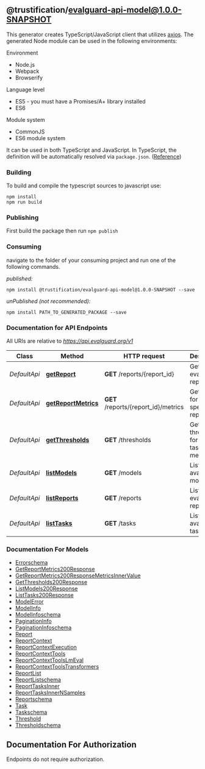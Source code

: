 ## @trustification/evalguard-api-model@1.0.0-SNAPSHOT

This generator creates TypeScript/JavaScript client that utilizes [axios](https://github.com/axios/axios). The generated Node module can be used in the following environments:

Environment
* Node.js
* Webpack
* Browserify

Language level
* ES5 - you must have a Promises/A+ library installed
* ES6

Module system
* CommonJS
* ES6 module system

It can be used in both TypeScript and JavaScript. In TypeScript, the definition will be automatically resolved via `package.json`. ([Reference](https://www.typescriptlang.org/docs/handbook/declaration-files/consumption.html))

### Building

To build and compile the typescript sources to javascript use:
```
npm install
npm run build
```

### Publishing

First build the package then run `npm publish`

### Consuming

navigate to the folder of your consuming project and run one of the following commands.

_published:_

```
npm install @trustification/evalguard-api-model@1.0.0-SNAPSHOT --save
```

_unPublished (not recommended):_

```
npm install PATH_TO_GENERATED_PACKAGE --save
```

### Documentation for API Endpoints

All URIs are relative to *https://api.evalguard.org/v1*

Class | Method | HTTP request | Description
------------ | ------------- | ------------- | -------------
*DefaultApi* | [**getReport**](docs/DefaultApi.md#getreport) | **GET** /reports/{report_id} | Get evaluation report by ID
*DefaultApi* | [**getReportMetrics**](docs/DefaultApi.md#getreportmetrics) | **GET** /reports/{report_id}/metrics | Get metrics for a specific report
*DefaultApi* | [**getThresholds**](docs/DefaultApi.md#getthresholds) | **GET** /thresholds | Get thresholds for multiple tasks and metrics
*DefaultApi* | [**listModels**](docs/DefaultApi.md#listmodels) | **GET** /models | List available models
*DefaultApi* | [**listReports**](docs/DefaultApi.md#listreports) | **GET** /reports | List evaluation reports
*DefaultApi* | [**listTasks**](docs/DefaultApi.md#listtasks) | **GET** /tasks | List available tasks


### Documentation For Models

 - [Errorschema](docs/Errorschema.md)
 - [GetReportMetrics200Response](docs/GetReportMetrics200Response.md)
 - [GetReportMetrics200ResponseMetricsInnerValue](docs/GetReportMetrics200ResponseMetricsInnerValue.md)
 - [GetThresholds200Response](docs/GetThresholds200Response.md)
 - [ListModels200Response](docs/ListModels200Response.md)
 - [ListTasks200Response](docs/ListTasks200Response.md)
 - [ModelError](docs/ModelError.md)
 - [ModelInfo](docs/ModelInfo.md)
 - [ModelInfoschema](docs/ModelInfoschema.md)
 - [PaginationInfo](docs/PaginationInfo.md)
 - [PaginationInfoschema](docs/PaginationInfoschema.md)
 - [Report](docs/Report.md)
 - [ReportContext](docs/ReportContext.md)
 - [ReportContextExecution](docs/ReportContextExecution.md)
 - [ReportContextTools](docs/ReportContextTools.md)
 - [ReportContextToolsLmEval](docs/ReportContextToolsLmEval.md)
 - [ReportContextToolsTransformers](docs/ReportContextToolsTransformers.md)
 - [ReportList](docs/ReportList.md)
 - [ReportListschema](docs/ReportListschema.md)
 - [ReportTasksInner](docs/ReportTasksInner.md)
 - [ReportTasksInnerNSamples](docs/ReportTasksInnerNSamples.md)
 - [Reportschema](docs/Reportschema.md)
 - [Task](docs/Task.md)
 - [Taskschema](docs/Taskschema.md)
 - [Threshold](docs/Threshold.md)
 - [Thresholdschema](docs/Thresholdschema.md)


<a id="documentation-for-authorization"></a>
## Documentation For Authorization

Endpoints do not require authorization.

